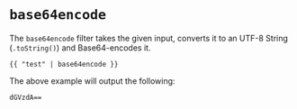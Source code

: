 
# `base64encode`
The `base64encode` filter takes the given input, converts it to an UTF-8 String (`.toString()`) and Base64-encodes it.

```twig
{{ "test" | base64encode }}
```
The above example will output the following:
```
dGVzdA==
```
